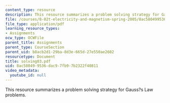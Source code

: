 ```yaml
---
content_type: resource
description: This resource summarizes a problem solving strategy for Gauss?s Law problems.
file: /courses/8-02t-electricity-and-magnetism-spring-2005/8ac580499536dac97fb97b2322f40811_solving03.pdf
file_type: application/pdf
learning_resource_types:
- Assignments
ocw_type: OCWFile
parent_title: Assignments
parent_type: CourseSection
parent_uid: b8acb2d1-29ba-8d3e-665d-27e550ae2602
resourcetype: Document
title: solving03.pdf
uid: 8ac58049-9536-dac9-7fb9-7b2322f40811
video_metadata:
  youtube_id: null
---
```

This resource summarizes a problem solving strategy for Gauss?s Law problems.

